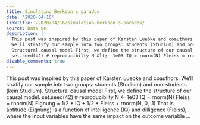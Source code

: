 ```yaml
---
title: Simulating Berkson's paradox
date: '2020-04-16'
linkTitle: /2020/04/16/simulation-berkson-s-paradox/
source: Data Se
description: |-
  This post was inspired by this paper of Karsten Luebke and coauthors.
  We’ll stratify our sample into two groups: students (Studium) and non-students (kein Studium).
  Structural causal model First, we define the structure of our causal model.
  set.seed(42) # reproducibilty N &lt;- 1e03 IQ = rnorm(N) Fleiss = rnorm(N) Eignung = 1/2 * IQ + 1/2 * Fleiss + rnorm(N, 0, .1) That is, aptitude (Eignung) is a function of intelligence (IQ) and dilligence (Fleiss), where the input variables have the same impact on the outcome variable ...
disable_comments: true
---
```

This post was inspired by this paper of Karsten Luebke and coauthors.
We’ll stratify our sample into two groups: students (Studium) and non-students (kein Studium).
Structural causal model First, we define the structure of our causal model.
set.seed(42) # reproducibilty N &lt;- 1e03 IQ = rnorm(N) Fleiss = rnorm(N) Eignung = 1/2 * IQ + 1/2 * Fleiss + rnorm(N, 0, .1) That is, aptitude (Eignung) is a function of intelligence (IQ) and dilligence (Fleiss), where the input variables have the same impact on the outcome variable ...